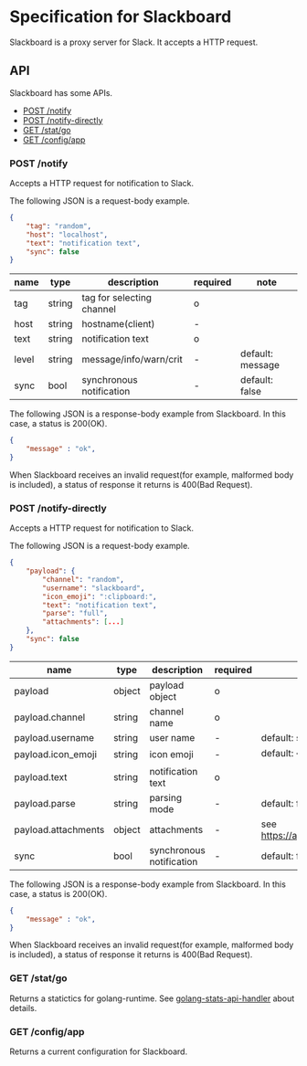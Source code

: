 # Specification for Slackboard

Slackboard is a proxy server for Slack. It accepts a HTTP request.

## API

Slackboard has some APIs.

 * [POST /notify](#post-notify)
 * [POST /notify-directly](#post-notify-directly)
 * [GET /stat/go](#get-statgo)
 * [GET /config/app](#get-configapp)

### POST /notify

Accepts a HTTP request for notification to Slack.

The following JSON is a request-body example.

```json
{
    "tag": "random",
    "host": "localhost",
    "text": "notification text",
    "sync": false
}
```

|name |type  |description               |required|note            |
|-----|------|--------------------------|--------|----------------|
|tag  |string|tag for selecting channel |o       |                |
|host |string|hostname(client)          |-       |                |
|text |string|notification text         |o       |                |
|level|string|message/info/warn/crit    |-       |default: message|
|sync |bool  |synchronous notification  |-       |default: false  |



The following JSON is a response-body example from Slackboard. In this case, a status is 200(OK).

```json
{
    "message" : "ok",
}
```

When Slackboard receives an invalid request(for example, malformed body is included), a status of response it returns is 400(Bad Request).

### POST /notify-directly

Accepts a HTTP request for notification to Slack.

The following JSON is a request-body example.

```json
{
    "payload": {
        "channel": "random",
        "username": "slackboard",
        "icon_emoji": ":clipboard:",
        "text": "notification text",
        "parse": "full",
        "attachments": [...]
    },
    "sync": false
}
```

|name               |type  |description             |required|note                                       |
|-------------------|------|------------------------|--------|-------------------------------------------|
|payload            |object|payload object          |o       |                                           |
|payload.channel    |string|channel name            |o       |                                           |
|payload.username   |string|user name               |-       |default: slackboard                        |
|payload.icon_emoji |string|icon emoji              |-       |default: :clipboard:                       |
|payload.text       |string|notification text       |o       |                                           |
|payload.parse      |string|parsing mode            |-       |default: full                              |
|payload.attachments|object|attachments             |-       |see https://api.slack.com/docs/attachments |
|sync               |bool  |synchronous notification|-       |default: false                             |

The following JSON is a response-body example from Slackboard. In this case, a status is 200(OK).

```json
{
    "message" : "ok",
}
```

When Slackboard receives an invalid request(for example, malformed body is included), a status of response it returns is 400(Bad Request).

### GET /stat/go

Returns a statictics for golang-runtime. See [golang-stats-api-handler](https://github.com/fukata/golang-stats-api-handler) about details.

### GET /config/app

Returns a current configuration for Slackboard.
